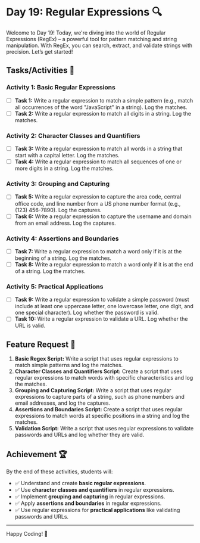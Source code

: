 # Day 19: Regular Expressions 🔍

Welcome to Day 19! Today, we're diving into the world of Regular Expressions (RegEx) – a powerful tool for pattern matching and string manipulation. With RegEx, you can search, extract, and validate strings with precision. Let’s get started!

## Tasks/Activities 📝

### Activity 1: Basic Regular Expressions

- [ ] **Task 1:** Write a regular expression to match a simple pattern (e.g., match all occurrences of the word "JavaScript" in a string). Log the matches.
- [ ] **Task 2:** Write a regular expression to match all digits in a string. Log the matches.

### Activity 2: Character Classes and Quantifiers

- [ ] **Task 3:** Write a regular expression to match all words in a string that start with a capital letter. Log the matches.
- [ ] **Task 4:** Write a regular expression to match all sequences of one or more digits in a string. Log the matches.

### Activity 3: Grouping and Capturing

- [ ] **Task 5:** Write a regular expression to capture the area code, central office code, and line number from a US phone number format (e.g., (123) 456-7890). Log the captures.
- [ ] **Task 6:** Write a regular expression to capture the username and domain from an email address. Log the captures.

### Activity 4: Assertions and Boundaries

- [ ] **Task 7:** Write a regular expression to match a word only if it is at the beginning of a string. Log the matches.
- [ ] **Task 8:** Write a regular expression to match a word only if it is at the end of a string. Log the matches.

### Activity 5: Practical Applications

- [ ] **Task 9:** Write a regular expression to validate a simple password (must include at least one uppercase letter, one lowercase letter, one digit, and one special character). Log whether the password is valid.
- [ ] **Task 10:** Write a regular expression to validate a URL. Log whether the URL is valid.

## Feature Request 🎯

1. **Basic Regex Script:** Write a script that uses regular expressions to match simple patterns and log the matches.
2. **Character Classes and Quantifiers Script:** Create a script that uses regular expressions to match words with specific characteristics and log the matches.
3. **Grouping and Capturing Script:** Write a script that uses regular expressions to capture parts of a string, such as phone numbers and email addresses, and log the captures.
4. **Assertions and Boundaries Script:** Create a script that uses regular expressions to match words at specific positions in a string and log the matches.
5. **Validation Script:** Write a script that uses regular expressions to validate passwords and URLs and log whether they are valid.

## Achievement 🏆

By the end of these activities, students will:

- ✅ Understand and create **basic regular expressions**.
- ✅ Use **character classes and quantifiers** in regular expressions.
- ✅ Implement **grouping and capturing** in regular expressions.
- ✅ Apply **assertions and boundaries** in regular expressions.
- ✅ Use regular expressions for **practical applications** like validating passwords and URLs.

---

Happy Coding! 🎯